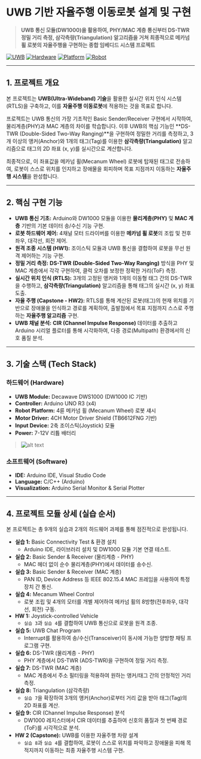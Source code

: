 # UWB 기반 자율주행 이동로봇 설계 및 구현

> **UWB 통신 모듈(DW1000)을 활용하여, PHY/MAC 계층 통신부터 DS-TWR 정밀 거리 측정, 삼각측량(Triangulation) 알고리즘을 거쳐 최종적으로 메카넘 휠 로봇의 자율주행을 구현하는 종합 임베디드 시스템 프로젝트**

[![UWB](https://img.shields.io/badge/UWB-IEEE%20802.15.4-blue)](https://www.ieee802.org/15/pub/TG4z.html)
[![Hardware](https://img.shields.io/badge/Module-DW1000-orange)]()
[![Platform](https://img.shields.io/badge/Platform-Arduino%20UNO-cyan)]()
[![Robot](https://img.shields.io/badge/Robot-Mecanum%20Wheel-lightgrey)]()

---

## 1. 프로젝트 개요

본 프로젝트는 **UWB(Ultra-Wideband) 기술**을 활용한 실시간 위치 인식 시스템(RTLS)을 구축하고, 이를 **자율주행 이동로봇**에 적용하는 것을 목표로 합니다.

프로젝트는 UWB 통신의 가장 기초적인 Basic Sender/Receiver 구현에서 시작하여, 물리계층(PHY)과 MAC 계층의 차이를 학습합니다. 이후 UWB의 핵심 기능인 **DS-TWR (Double-Sided Two-Way Ranging)**을 구현하여 정밀한 거리를 측정하고, 3개 이상의 앵커(Anchor)와 1개의 태그(Tag)를 이용한 **삼각측량(Triangulation)** 알고리즘으로 태그의 2D 좌표 (x, y)를 실시간으로 계산합니다.

최종적으로, 이 좌표값을 메카넘 휠(Mecanum Wheel) 로봇에 탑재된 태그로 전송하여, 로봇이 스스로 위치를 인지하고 장애물을 회피하며 목표 지점까지 이동하는 **자율주행 시스템**을 완성합니다.

---

## 2. 핵심 구현 기능

* **UWB 통신 기초:** Arduino와 DW1000 모듈을 이용한 **물리계층(PHY)** 및 **MAC 계층** 기반의 기본 데이터 송/수신 기능 구현.
* **로봇 하드웨어 제어:** 4채널 모터 드라이버를 이용한 **메카넘 휠 로봇**의 조립 및 전후좌우, 대각선, 회전 제어.
* **원격 조종 시스템 (HW1):** 조이스틱 모듈과 UWB 통신을 결합하여 로봇을 무선 원격 제어하는 기능 구현.
* **정밀 거리 측정:** **DS-TWR (Double-Sided Two-Way Ranging)** 방식을 PHY 및 MAC 계층에서 각각 구현하여, 클럭 오차를 보정한 정확한 거리(ToF) 측정.
* **실시간 위치 인식 (RTLS):** 3개의 고정된 앵커와 1개의 이동형 태그 간의 DS-TWR을 수행하고, **삼각측량(Triangulation)** 알고리즘을 통해 태그의 실시간 (x, y) 좌표 도출.
* **자율 주행 (Capstone - HW2):** RTLS를 통해 계산된 로봇(태그)의 현재 위치를 기반으로 장애물을 인식하고 경로를 계획하여, 출발점에서 목표 지점까지 스스로 주행하는 **자율주행 알고리즘** 구현.
* **UWB 채널 분석:** **CIR (Channel Impulse Response)** 데이터를 추출하고 Arduino 시리얼 플로터를 통해 시각화하여, 다중 경로(Multipath) 환경에서의 신호 품질 분석.

---

## 3. 기술 스택 (Tech Stack)

### 하드웨어 (Hardware)
* **UWB Module:** Decawave DWS1000 (DW1000 IC 기반)
* **Controller:** Arduino UNO R3 (x4)
* **Robot Platform:** 4륜 메카넘 휠 (Mecanum Wheel) 로봇 섀시
* **Motor Driver:** 4CH Motor Driver Shield (TB6612FNG 기반)
* **Input Device:** 2축 조이스틱(Joystick) 모듈
* **Power:** 7-12V 리튬 배터리
> ![alt text](image.png)

### 소프트웨어 (Software)
* **IDE:** Arduino IDE, Visual Studio Code
* **Language:** C/C++ (Arduino)
* **Visualization:** Arduino Serial Monitor & Serial Plotter

---

## 4. 프로젝트 모듈 상세 (실습 순서)

본 프로젝트는 총 9개의 실습과 2개의 하드웨어 과제를 통해 점진적으로 완성됩니다.

* **실습 1:** Basic Connectivity Test & 환경 설치
    * Arduino IDE, 라이브러리 설치 및 DW1000 모듈 기본 연결 테스트.
* **실습 2:** Basic Sender & Receiver (물리계층 - PHY)
    * MAC 헤더 없이 순수 물리계층(PHY)에서 데이터를 송수신.
* **실습 3:** Basic Sender & Receiver (MAC 계층)
    * PAN ID, Device Address 등 IEEE 802.15.4 MAC 프레임을 사용하여 특정 장치 간 통신.
* **실습 4:** Mecanum Wheel Control
    * 로봇 조립 및 4개의 모터를 개별 제어하여 메카넘 휠의 8방향(전후좌우, 대각선, 회전) 구동.
* **HW 1:** Joystick-controlled Vehicle
    * `실습 3`과 `실습 4`를 결합하여 UWB 통신으로 로봇을 원격 조종.
* **실습 5:** UWB Chat Program
    * Interrupt를 활용하여 송/수신(Transceiver)이 동시에 가능한 양방향 채팅 프로그램 구현.
* **실습 6:** DS-TWR (물리계층 - PHY)
    * PHY 계층에서 DS-TWR (ADS-TWR)을 구현하여 정밀 거리 측정.
* **실습 7:** DS-TWR (MAC 계층)
    * MAC 계층에서 주소 필터링을 적용하여 원하는 앵커/태그 간의 안정적인 거리 측정.
* **실습 8:** Triangulation (삼각측량)
    * `실습 7`을 확장하여 3개의 앵커(Anchor)로부터 거리 값을 받아 태그(Tag)의 2D 좌표를 계산.
* **실습 9:** CIR (Channel Impulse Response) 분석
    * DW1000 레지스터에서 CIR 데이터를 추출하여 신호의 품질과 첫 번째 경로(ToF)를 시각적으로 분석.
* **HW 2 (Capstone):** UWB를 이용한 자율주행 차량 설계
    * `실습 8`과 `실습 4`를 결합하여, 로봇이 스스로 위치를 파악하고 장애물을 피해 목적지까지 이동하는 최종 자율주행 시스템 구현.